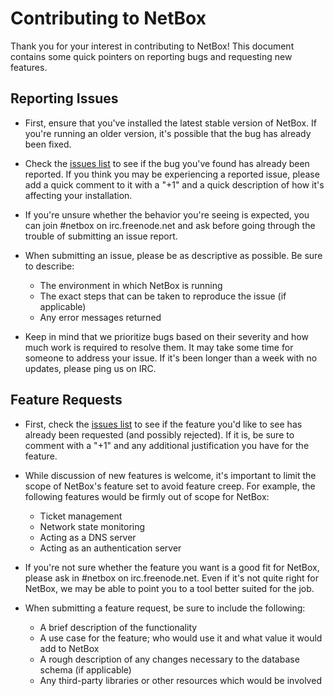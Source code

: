 # Contributing to NetBox

Thank you for your interest in contributing to NetBox! This document contains some quick pointers on reporting bugs and
requesting new features.

## Reporting Issues

* First, ensure that you've installed the latest stable version of NetBox. If you're running an older version, it's
possible that the bug has already been fixed.

* Check the [issues list](https://github.com/digitalocean/netbox/issues) to see if the bug you've found has already been
reported. If you think you may be experiencing a reported issue, please add a quick comment to it with a "+1" and a
quick description of how it's affecting your installation.

* If you're unsure whether the behavior you're seeing is expected, you can join #netbox on irc.freenode.net and ask
before going through the trouble of submitting an issue report.

* When submitting an issue, please be as descriptive as possible. Be sure to describe:

    * The environment in which NetBox is running
    * The exact steps that can be taken to reproduce the issue (if applicable)
    * Any error messages returned

* Keep in mind that we prioritize bugs based on their severity and how much work is required to resolve them. It may
take some time for someone to address your issue. If it's been longer than a week with no updates, please ping us on
IRC.

## Feature Requests

* First, check the [issues list](https://github.com/digitalocean/netbox/issues) to see if the feature you'd like to see
has already been requested (and possibly rejected). If it is, be sure to comment with a "+1" and any additional
justification you have for the feature.

* While discussion of new features is welcome, it's important to limit the scope of NetBox's feature set to avoid
feature creep. For example, the following features would be firmly out of scope for NetBox:

    * Ticket management
    * Network state monitoring
    * Acting as a DNS server
    * Acting as an authentication server

* If you're not sure whether the feature you want is a good fit for NetBox, please ask in #netbox on irc.freenode.net.
Even if it's not quite right for NetBox, we may be able to point you to a tool better suited for the job.

* When submitting a feature request, be sure to include the following:

    * A brief description of the functionality
    * A use case for the feature; who would use it and what value it would add to NetBox
    * A rough description of any changes necessary to the database schema (if applicable)
    * Any third-party libraries or other resources which would be involved
